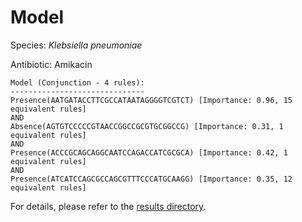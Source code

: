 
# Model

Species: *Klebsiella pneumoniae*

Antibiotic: Amikacin

```
Model (Conjunction - 4 rules):
------------------------------
Presence(AATGATACCTTCGCCATAATAGGGGTCGTCT) [Importance: 0.96, 15 equivalent rules]
AND
Absence(AGTGTCCCCCGTAACCGGCCGCGTGCGGCCG) [Importance: 0.31, 1 equivalent rules]
AND
Presence(ACCCGCAGCAGGCAATCCAGACCATCGCGCA) [Importance: 0.42, 1 equivalent rules]
AND
Presence(ATCATCCAGCGCCAGCGTTTCCCATGCAAGG) [Importance: 0.35, 12 equivalent rules]

```

For details, please refer to the [results directory](../../../../../results/scm_b/klebsiella%20pneumoniae/amikacin/repeat_3/).

